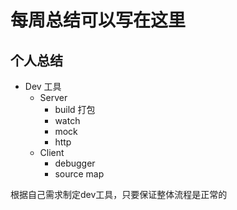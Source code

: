 # 每周总结可以写在这里
## 个人总结 
- Dev 工具 
  - Server 
    - build 打包
    - watch 
    - mock 
    - http 
  - Client 
    - debugger 
    - source map 

根据自己需求制定dev工具，只要保证整体流程是正常的
